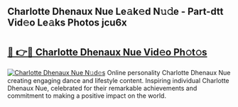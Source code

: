 ## Charlotte Dhenaux Nue Le𝚊k𝚎d N𝚞𝚍e - Part-dtt Vid𝚎o Le𝚊ks Photos jcu6x

# <h2><a href="http://fb9uic.evod.top/?m=Charlotte+Dhenaux+Nue">🔗 👉🔴 Charlotte Dhenaux Nue Vid𝚎o Ph𝚘t𝚘s</a></h2>

[![Charlotte Dhenaux Nue N𝚞d𝚎s](https://i.imgur.com/8V9OHl7.gif)](http://fb9uic.evod.top/?m=Charlotte+Dhenaux+Nue)
Online personality Charlotte Dhenaux Nue creating engaging dance and lifestyle content. Inspiring individual Charlotte Dhenaux Nue, celebrated for their remarkable achievements and commitment to making a positive impact on the world. 

